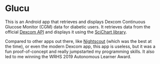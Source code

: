# Glucu

This is an Android app that retrieves and displays Dexcom Continuous Glucose Monitor (CGM) data for diabetic users. It retrieves data from the official [Dexcom API](https://developer.dexcom.com/home) and displays it using the [SciChart library](https://www.scichart.com/).

Compared to other apps out there, like [Nightscout](http://www.nightscout.info/) (which was the best at the time), or even the modern Dexcom app, this app is useless, but it was a fun proof-of-concept and really jumpstarted my programming skills. It also led to me winning the WRHS 2019 Autonomous Learner Award.